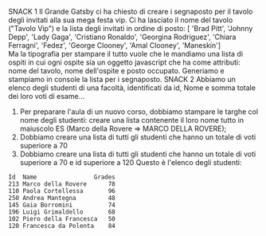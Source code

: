 








SNACK 1
Il Grande Gatsby ci ha chiesto di creare i segnaposto per il tavolo degli invitati alla sua mega festa vip.
Ci ha lasciato il nome del tavolo ("Tavolo Vip") e la lista degli invitati in ordine di posto:
[ 'Brad Pitt', 'Johnny Depp', 'Lady Gaga', 'Cristiano Ronaldo', 'Georgina Rodriguez', 'Chiara Ferragni', 'Fedez', 'George Clooney', 'Amal Clooney', 'Maneskin']  
Ma la tipografia per stampare il tutto vuole che le mandiamo una lista di ospiti in cui ogni ospite sia un oggetto javascript che ha come attributi: nome del tavolo, nome dell'ospite e posto occupato.
Generiamo e stampiamo in console la lista per i segnaposto.
SNACK 2
Abbiamo un elenco degli studenti di una facoltà, identificati da id, Nome e somma totale dei loro voti di esame...
1. Per preparare l'aula di un nuovo corso, dobbiamo stampare le targhe col nome degli studenti: creare una lista contenente il loro nome tutto in maiuscolo
ES (Marco della Rovere => MARCO DELLA ROVERE);
2. Dobbiamo creare una lista di tutti gli studenti che hanno un totale di voti superiore a 70
3. Dobbiamo creare una lista di tutti gli studenti che hanno un totale di voti superiore a 70 e id superiore a 120
Questo è l'elenco degli studenti:
```
Id  Name                Grades
213 Marco della Rovere      78
110 Paola Cortellessa       96
250 Andrea Mantegna 	    48
145 Gaia Borromini          74
196 Luigi Grimaldello 	    68
102 Piero della Francesca   50
120 Francesca da Polenta    84